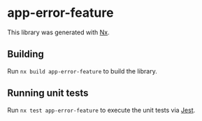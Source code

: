 # app-error-feature

This library was generated with [Nx](https://nx.dev).

## Building

Run `nx build app-error-feature` to build the library.

## Running unit tests

Run `nx test app-error-feature` to execute the unit tests via [Jest](https://jestjs.io).
